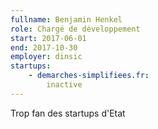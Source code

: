 ```yaml
---
fullname: Benjamin Henkel
role: Chargé de développement
start: 2017-06-01
end: 2017-10-30
employer: dinsic
startups:
    - demarches-simplifiees.fr:
        inactive
---
```


Trop fan des startups d'Etat
